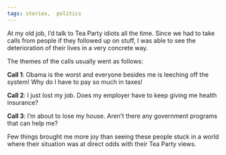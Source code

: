 ```yaml
---
tags: stories,  politics
---
```


At my old job, I’d talk to Tea Party idiots all the time. Since we had to take calls from people if they followed up on stuff, I was able to see the deterioration of their lives in a very concrete way.

The themes of the calls usually went as follows:

**Call 1**: Obama is the worst and everyone besides me is leeching off the system! Why do I have to pay so much in taxes!

**Call 2**: I just lost my job. Does my employer have to keep giving me health insurance?

**Call 3**: I’m about to lose my house. Aren’t there any government programs that can help me?

Few things brought me more joy than seeing these people stuck in a world where their situation was at direct odds with their Tea Party views.